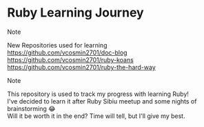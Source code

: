 # Ruby Learning Journey
> [!NOTE]
> New Repositories used for learning<br>
> https://github.com/vcosmin2701/doc-blog<br>
> https://github.com/vcosmin2701/ruby-koans<br>
> https://github.com/vcosmin2701/ruby-the-hard-way<br>

> [!NOTE]
> This repository is used to track my progress with learning Ruby!<br>
> I've decided to learn it after Ruby Sibiu meetup and some nights of brainstorming 😂<br>
> Will it be worth it in the end? Time will tell, but I'll give my best.
